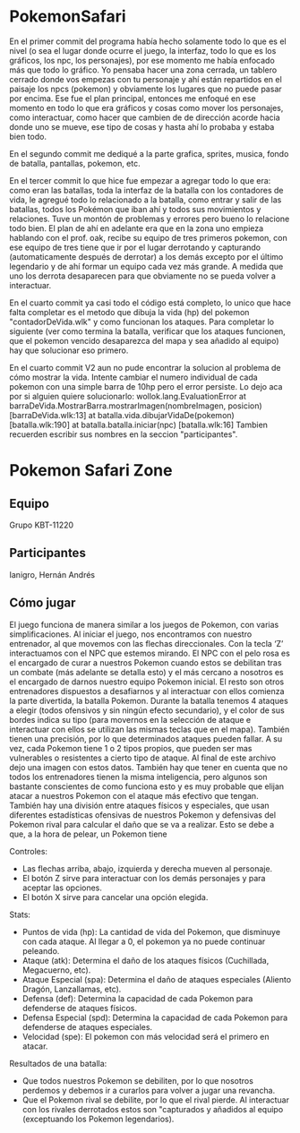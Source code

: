 # PokemonSafari
En el primer commit del programa había hecho solamente todo lo que es el nivel (o sea el lugar donde ocurre el juego, la interfaz, todo lo que es los gráficos, los npc, los personajes), por ese momento me había enfocado más que todo lo gráfico. Yo pensaba hacer una zona cerrada, un tablero cerrado donde vos empezas con tu personaje y ahí están repartidos en el paisaje los npcs (pokemon) y obviamente los lugares que no puede pasar por encima. Ese fue el plan principal, entonces me enfoqué en ese momento en todo lo que era gráficos y cosas como mover los personajes, como interactuar, como hacer que cambien de de dirección acorde hacia donde uno se mueve, ese tipo de cosas y hasta ahí lo probaba y estaba bien todo.

En el segundo commit me dediqué a la parte grafica, sprites, musica, fondo de batalla, pantallas, pokemon, etc.

En el tercer commit lo que hice fue empezar a agregar todo lo que era: como eran las batallas, toda la interfaz de la batalla con los contadores de vida, le agregué todo lo relacionado a la batalla, como entrar y salir de las batallas, todos los Pokémon que iban ahí y todos sus movimientos y relaciones. Tuve un montón de problemas y errores pero bueno lo relacione todo bien. El plan de ahí en adelante era que en la zona uno empieza hablando con el prof. oak, recibe su equipo de tres primeros pokemon, con ese equipo de tres tiene que ir por el lugar derrotando y capturando (automaticamente después de derrotar) a los demás excepto por el último legendario y de ahí formar un equipo cada vez más grande. A medida que uno los derrota desaparecen para que obviamente no se pueda volver a interactuar.

En el cuarto commit ya casi todo el código está completo, lo unico que hace falta completar es el metodo que dibuja la vida (hp) del pokemon "contadorDeVida.wlk" y como funcionan los ataques. Para completar lo siguiente (ver como termina la batalla, verificar que los ataques funcionen, que el pokemon vencido desaparezca del mapa y sea añadido al equipo) hay que solucionar eso primero.

En el cuarto commit V2 aun no pude encontrar la solucion al problema de cómo mostrar la vida. Intente cambiar el numero individual de cada pokemon con una simple barra de 10hp pero el error persiste. Lo dejo aca por si alguien quiere solucionarlo:
    wollok.lang.EvaluationError
        at barraDeVida.MostrarBarra.mostrarImagen(nombreImagen, posicion) [barraDeVida.wlk:13]
        at batalla.vida.dibujarVidaDe(pokemon) [batalla.wlk:190]
        at batalla.batalla.iniciar(npc) [batalla.wlk:16]
Tambien recuerden escribir sus nombres en la seccion "participantes".


# Pokemon Safari Zone

## Equipo
Grupo KBT-11220

## Participantes
Ianigro, Hernán Andrés


## Cómo jugar
El juego funciona de manera similar a los juegos de Pokemon, con varias simplificaciones. Al iniciar el juego, nos encontramos con nuestro entrenador, al que movemos con las flechas direccionales. Con la tecla ‘Z’ interactuamos con el NPC que estemos mirando. El NPC con el pelo rosa es el encargado de curar a nuestros Pokemon cuando estos se debilitan tras un combate (más adelante se detalla esto) y el más cercano a nosotros es el encargado de darnos nuestro equipo Pokemon inicial. El resto son otros entrenadores dispuestos a desafiarnos y al interactuar con ellos comienza la parte divertida, la batalla Pokemon.
Durante la batalla tenemos 4 ataques a elegir (todos ofensivos y sin ningún efecto secundario), y el color de sus bordes indica su tipo (para movernos en la selección de ataque e interactuar con ellos se utilizan las mismas teclas que en el mapa). También tienen una precisión, por lo que determinados ataques pueden fallar. A su vez, cada Pokemon tiene 1 o 2 tipos propios, que pueden ser mas vulnerables o resistentes a cierto tipo de ataque. Al final de este archivo dejo una imagen con estos datos. También hay que tener en cuenta que no todos los entrenadores tienen la misma inteligencia, pero algunos son bastante conscientes de como funciona esto y es muy probable que elijan atacar a nuestros Pokemon con el ataque más efectivo que tengan. También hay una división entre ataques físicos y especiales, que usan diferentes estadísticas ofensivas de nuestros Pokemon y defensivas del Pokemon rival para calcular el daño que se va a realizar. Esto se debe a que, a la hora de pelear, un Pokemon tiene

Controles:
- Las flechas arriba, abajo, izquierda y derecha mueven al personaje.
- El botón Z sirve para interactuar con los demás personajes y para aceptar las opciones.
- El botón X sirve para cancelar una opción elegida.

Stats:
- Puntos de vida (hp): La cantidad de vida del Pokemon, que disminuye con cada ataque. Al llegar a 0, el pokemon ya no puede continuar peleando.
- Ataque (atk): Determina el daño de los ataques físicos (Cuchillada, Megacuerno, etc).
- Ataque Especial (spa): Determina el daño de ataques especiales (Aliento Dragón, Lanzallamas, etc).
- Defensa (def): Determina la capacidad de cada Pokemon para defenderse de ataques físicos.
- Defensa Especial (spd): Determina la capacidad de cada Pokemon para defenderse de ataques especiales.
- Velocidad (spe): El pokemon con más velocidad será el primero en atacar.

Resultados de una batalla:
- Que todos nuestros Pokemon se debiliten, por lo que nosotros perdemos y debemos ir a curarlos para volver a jugar una revancha.
- Que el Pokemon rival se debilite, por lo que el rival pierde. Al interactuar con los rivales derrotados estos son "capturados y añadidos al equipo (exceptuando los Pokemon legendarios).